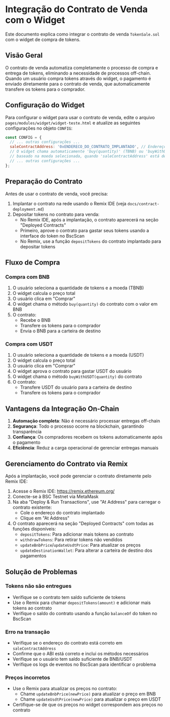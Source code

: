 # Integração do Contrato de Venda com o Widget

Este documento explica como integrar o contrato de venda `TokenSale.sol` com o widget de compra de tokens.

## Visão Geral

O contrato de venda automatiza completamente o processo de compra e entrega de tokens, eliminando a necessidade de processos off-chain. Quando um usuário compra tokens através do widget, o pagamento é enviado diretamente para o contrato de venda, que automaticamente transfere os tokens para o comprador.

## Configuração do Widget

Para configurar o widget para usar o contrato de venda, edite o arquivo `pages/modules/widget/widget-teste.html` e atualize as seguintes configurações no objeto `CONFIG`:

```javascript
const CONFIG = {
  // ... outras configurações ...
  saleContractAddress: '0xENDERECO_DO_CONTRATO_IMPLANTADO', // Endereço do contrato TokenSale implantado
  // O widget chama automaticamente 'buy(quantity)' (TBNB) ou 'buyWithUSDT(quantity)' (USDT)
  // baseado na moeda selecionada, quando 'saleContractAddress' está definido corretamente.
  // ... outras configurações ...
};
```

## Preparação do Contrato

Antes de usar o contrato de venda, você precisa:

1. Implantar o contrato na rede usando o Remix IDE (veja `docs/contract-deployment.md`)
2. Depositar tokens no contrato para venda:
   - No Remix IDE, após a implantação, o contrato aparecerá na seção "Deployed Contracts"
   - Primeiro, aprove o contrato para gastar seus tokens usando a interface do token no BscScan
   - No Remix, use a função `depositTokens` do contrato implantado para depositar tokens

## Fluxo de Compra

### Compra com BNB

1. O usuário seleciona a quantidade de tokens e a moeda (TBNB)
2. O widget calcula o preço total
3. O usuário clica em "Comprar"
4. O widget chama o método `buy(quantity)` do contrato com o valor em BNB
5. O contrato:
   - Recebe o BNB
   - Transfere os tokens para o comprador
   - Envia o BNB para a carteira de destino

### Compra com USDT

1. O usuário seleciona a quantidade de tokens e a moeda (USDT)
2. O widget calcula o preço total
3. O usuário clica em "Comprar"
4. O widget aprova o contrato para gastar USDT do usuário
5. O widget chama o método `buyWithUSDT(quantity)` do contrato
6. O contrato:
   - Transfere USDT do usuário para a carteira de destino
   - Transfere os tokens para o comprador

## Vantagens da Integração On-Chain

1. **Automação completa**: Não é necessário processar entregas off-chain
2. **Segurança**: Todo o processo ocorre na blockchain, garantindo transparência
3. **Confiança**: Os compradores recebem os tokens automaticamente após o pagamento
4. **Eficiência**: Reduz a carga operacional de gerenciar entregas manuais

## Gerenciamento do Contrato via Remix

Após a implantação, você pode gerenciar o contrato diretamente pelo Remix IDE:

1. Acesse o Remix IDE: https://remix.ethereum.org/
2. Conecte-se à BSC Testnet via MetaMask
3. Na aba "Deploy & Run Transactions", use "At Address" para carregar o contrato existente:
   - Cole o endereço do contrato implantado
   - Clique em "At Address"
4. O contrato aparecerá na seção "Deployed Contracts" com todas as funções disponíveis:
   - `depositTokens`: Para adicionar mais tokens ao contrato
   - `withdrawTokens`: Para retirar tokens não vendidos
   - `updateBnbPrice`/`updateUsdtPrice`: Para atualizar os preços
   - `updateDestinationWallet`: Para alterar a carteira de destino dos pagamentos

## Solução de Problemas

### Tokens não são entregues

- Verifique se o contrato tem saldo suficiente de tokens
- Use o Remix para chamar `depositTokens(amount)` e adicionar mais tokens ao contrato
- Verifique o saldo do contrato usando a função `balanceOf` do token no BscScan

### Erro na transação

- Verifique se o endereço do contrato está correto em `saleContractAddress`
- Confirme que o ABI está correto e inclui os métodos necessários
- Verifique se o usuário tem saldo suficiente de BNB/USDT
- Verifique os logs de eventos no BscScan para identificar o problema

### Preços incorretos

- Use o Remix para atualizar os preços no contrato:
  - Chame `updateBnbPrice(newPrice)` para atualizar o preço em BNB
  - Chame `updateUsdtPrice(newPrice)` para atualizar o preço em USDT
- Certifique-se de que os preços no widget correspondem aos preços no contrato